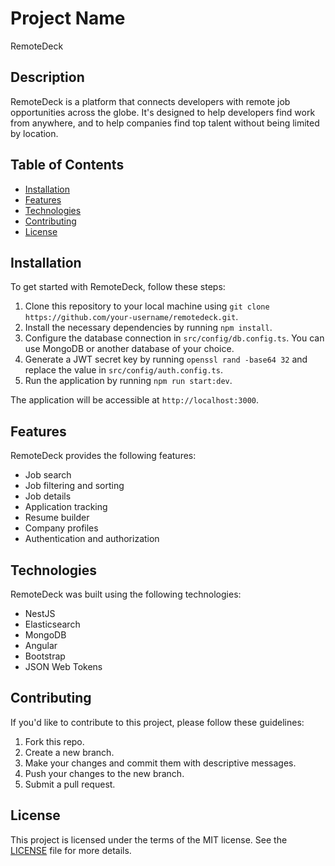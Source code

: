 # Project Name

RemoteDeck

## Description

RemoteDeck is a platform that connects developers with remote job opportunities across the globe. It's designed to help developers find work from anywhere, and to help companies find top talent without being limited by location.

## Table of Contents

- [Installation](#installation)
- [Features](#features)
- [Technologies](#technologies)
- [Contributing](#contributing)
- [License](#license)

## Installation

To get started with RemoteDeck, follow these steps:

1. Clone this repository to your local machine using `git clone https://github.com/your-username/remotedeck.git`.
2. Install the necessary dependencies by running `npm install`.
3. Configure the database connection in `src/config/db.config.ts`. You can use MongoDB or another database of your choice.
4. Generate a JWT secret key by running `openssl rand -base64 32` and replace the value in `src/config/auth.config.ts`.
5. Run the application by running `npm run start:dev`.

The application will be accessible at `http://localhost:3000`.

## Features

RemoteDeck provides the following features:

- Job search
- Job filtering and sorting
- Job details
- Application tracking
- Resume builder
- Company profiles
- Authentication and authorization

## Technologies

RemoteDeck was built using the following technologies:

- NestJS
- Elasticsearch
- MongoDB
- Angular
- Bootstrap
- JSON Web Tokens

## Contributing

If you'd like to contribute to this project, please follow these guidelines:

1. Fork this repo.
2. Create a new branch.
3. Make your changes and commit them with descriptive messages.
4. Push your changes to the new branch.
5. Submit a pull request.

## License

This project is licensed under the terms of the MIT license. See the [LICENSE](/LICENSE) file for more details.
